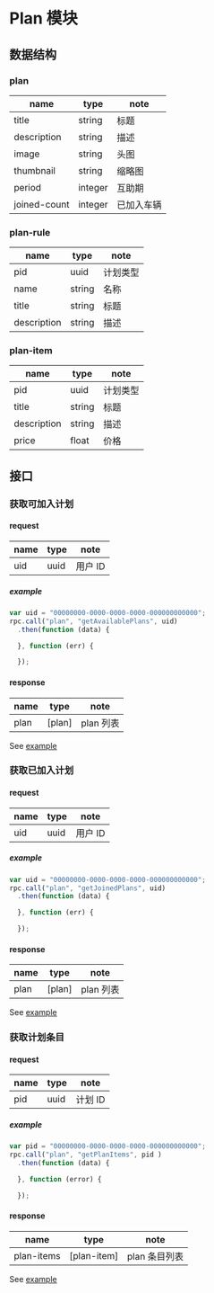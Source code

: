 # Plan 模块

## 数据结构

### plan

| name         | type    | note       |
| ----         | ----    | ----       |
| title        | string  | 标题       |
| description  | string  | 描述       |
| image        | string  | 头图       |
| thumbnail    | string  | 缩略图     |
| period       | integer | 互助期     |
| joined-count | integer | 已加入车辆 |


### plan-rule

|name|type|note|
|----|----|----|
|pid|uuid|计划类型|
|name|string|名称|
|title|string|标题|
|description|string|描述|

### plan-item

|name|type|note|
|----|----|----|
|pid|uuid|计划类型|
|title|string|标题|
|description|string|描述|
|price|float|价格|

## 接口

### 获取可加入计划

#### request

|name|type|note|
|----|----|----|
|uid|uuid|用户 ID|

##### example

```javascript
var uid = "00000000-0000-0000-0000-000000000000";
rpc.call("plan", "getAvailablePlans", uid)
  .then(function (data) {

  }, function (err) {

  });
```

#### response

|name|type|note|
|----|----|----|
|plan|[plan]|plan 列表|

See [example](../data/plan/getAvailablePlans.json)

### 获取已加入计划

#### request

|name|type|note|
|----|----|----|
|uid|uuid|用户 ID|

##### example

```javascript
var uid = "00000000-0000-0000-0000-000000000000";
rpc.call("plan", "getJoinedPlans", uid)
  .then(function (data) {

  }, function (err) {

  });
```

#### response

|name|type|note|
|----|----|----|
|plan|[plan]|plan 列表|

See [example](../data/plan/getJoinedPlans.json)

### 获取计划条目

#### request

|name|type|note|
|----|----|----|
|pid|uuid|计划 ID|

##### example

```javascript
var pid = "00000000-0000-0000-0000-000000000000";
rpc.call("plan", "getPlanItems", pid )
  .then(function (data) {

  }, function (error) {

  });
```

#### response

|name|type|note|
|----|----|----|
|plan-items|[plan-item]|plan 条目列表|

See [example](../data/plan/getPlanItems.json)

